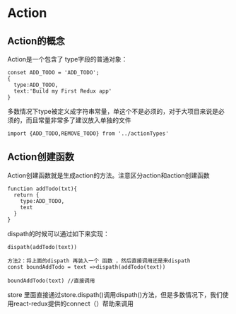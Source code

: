 # Action

## Action的概念
Action是一个包含了 type字段的普通对象：

```
conset ADD_TODO = 'ADD_TODO';
{
  type:ADD_TODO,
  text:'Build my First Redux app'
}
```

多数情况下type被定义成字符串常量，单这个不是必须的，对于大项目来说是必须的，而且常量非常多了建议放入单独的文件

```
import {ADD_TODO,REMOVE_TODO} from '../actionTypes'
```

## Action创建函数
Action创建函数就是生成action的方法。注意区分action和action创建函数

```
function addTodo(txt){
  return {
    type:ADD_TODO,
    text
  }
}
```

dispath的时候可以通过如下来实现：
```
dispath(addTodo(text))

方法2：将上面的dispath 再装入一个 函数 ，然后直接调用还是来dispath
const boundAddTodo = text =>dispath(addTodo(text))

boundAddTodo(text) //直接调用
```
store 里面直接通过store.dispath()调用dispath()方法，但是多数情况下，我们使用react-redux提供的connect（）帮助来调用
